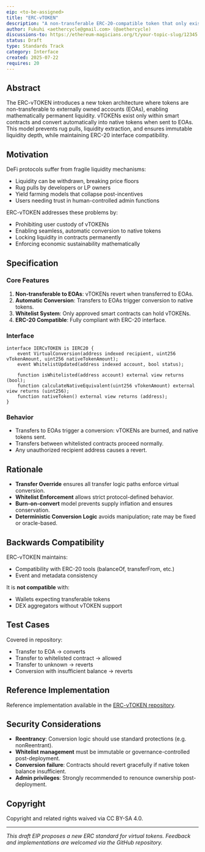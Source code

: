 ```yaml
---
eip: <to-be-assigned>
title: "ERC-vTOKEN"
description: "A non-transferable ERC-20-compatible token that only exists in smart contracts and auto-converts to native tokens upon transfer to EOAs."
author: Fukuhi <aethercycle@gmail.com> (@aethercycle)
discussions-to: https://ethereum-magicians.org/t/your-topic-slug/12345
status: Draft
type: Standards Track
category: Interface
created: 2025-07-22
requires: 20
---
```


## Abstract

The ERC-vTOKEN introduces a new token architecture where tokens are non-transferable to externally owned accounts (EOAs), enabling mathematically permanent liquidity. vTOKENs exist only within smart contracts and convert automatically into native tokens when sent to EOAs. This model prevents rug pulls, liquidity extraction, and ensures immutable liquidity depth, while maintaining ERC-20 interface compatibility.

## Motivation

DeFi protocols suffer from fragile liquidity mechanisms:

- Liquidity can be withdrawn, breaking price floors
- Rug pulls by developers or LP owners
- Yield farming models that collapse post-incentives
- Users needing trust in human-controlled admin functions

ERC-vTOKEN addresses these problems by:

- Prohibiting user custody of vTOKENs
- Enabling seamless, automatic conversion to native tokens
- Locking liquidity in contracts permanently
- Enforcing economic sustainability mathematically

## Specification

### Core Features

1. **Non-transferable to EOAs**: vTOKENs revert when transferred to EOAs.
2. **Automatic Conversion**: Transfers to EOAs trigger conversion to native tokens.
3. **Whitelist System**: Only approved smart contracts can hold vTOKENs.
4. **ERC-20 Compatible**: Fully compliant with ERC-20 interface.

### Interface

```
interface IERCvTOKEN is IERC20 {
    event VirtualConversion(address indexed recipient, uint256 vTokenAmount, uint256 nativeTokenAmount);
    event WhitelistUpdated(address indexed account, bool status);

    function isWhitelisted(address account) external view returns (bool);
    function calculateNativeEquivalent(uint256 vTokenAmount) external view returns (uint256);
    function nativeToken() external view returns (address);
}
```

### Behavior

- Transfers to EOAs trigger a conversion: vTOKENs are burned, and native tokens sent.
- Transfers between whitelisted contracts proceed normally.
- Any unauthorized recipient address causes a revert.

## Rationale

- **Transfer Override** ensures all transfer logic paths enforce virtual conversion.
- **Whitelist Enforcement** allows strict protocol-defined behavior.
- **Burn-on-convert** model prevents supply inflation and ensures conservation.
- **Deterministic Conversion Logic** avoids manipulation; rate may be fixed or oracle-based.

## Backwards Compatibility

ERC-vTOKEN maintains:

- Compatibility with ERC-20 tools (balanceOf, transferFrom, etc.)
- Event and metadata consistency

It is **not compatible** with:

- Wallets expecting transferable tokens
- DEX aggregators without vTOKEN support

## Test Cases

Covered in repository:

- Transfer to EOA → converts
- Transfer to whitelisted contract → allowed
- Transfer to unknown → reverts
- Conversion with insufficient balance → reverts

## Reference Implementation

Reference implementation available in the [ERC-vTOKEN repository](../ERC-vTOKEN).

## Security Considerations

- **Reentrancy**: Conversion logic should use standard protections (e.g. nonReentrant).
- **Whitelist management** must be immutable or governance-controlled post-deployment.
- **Conversion failure**: Contracts should revert gracefully if native token balance insufficient.
- **Admin privileges**: Strongly recommended to renounce ownership post-deployment.

## Copyright

Copyright and related rights waived via CC BY-SA 4.0.

---

*This draft EIP proposes a new ERC standard for virtual tokens. Feedback and implementations are welcomed via the GitHub repository.*
